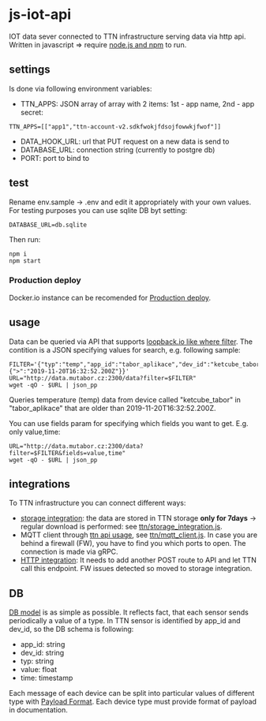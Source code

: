 # js-iot-api

IOT data sever connected to TTN infrastructure serving data via http api.
Written in javascript => require [node.js and npm](https://nodejs.org/en/) to run.

## settings

Is done via following environment variables:

- TTN_APPS: JSON array of array with 2 items: 1st - app name, 2nd - app secret:
```
TTN_APPS=[["app1","ttn-account-v2.sdkfwokjfdsojfowwkjfwof"]]
```
- DATA_HOOK_URL: url that PUT request on a new data is send to
- DATABASE_URL: connection string (currently to postgre db)
- PORT: port to bind to


## test

Rename env.sample -> .env and edit it appropriately with your own values.
For testing purposes you can use sqlite DB byt setting:

```
DATABASE_URL=db.sqlite
```

Then run:

```
npm i
npm start
```

### Production deploy

Docker.io instance can be recomended for [Production deploy](https://github.com/modularni-urad/docker-settings).

## usage

Data can be queried via API that supports [loopback.io like where filter](https://loopback.io/doc/en/lb2/Where-filter).
The contition is a JSON specifying values for search, e.g. following sample:
```
FILTER='{"typ":"temp","app_id":"tabor_aplikace","dev_id":"ketcube_tabor","time":{">":"2019-11-20T16:32:52.200Z"}}'
URL="http://data.mutabor.cz:2300/data?filter=$FILTER"
wget -qO - $URL | json_pp
```
Queries temperature (temp) data from device called "ketcube_tabor" in "tabor_aplikace" that are older than 2019-11-20T16:32:52.200Z.

You can use fields param for specifying which fields you want to get.
E.g. only value,time:
```
URL="http://data.mutabor.cz:2300/data?filter=$FILTER&fields=value,time"
wget -qO - $URL | json_pp
```

## integrations

To TTN infrastructure you can connect different ways:
- [storage integration](https://www.thethingsnetwork.org/docs/applications/storage/api.html):
the data are stored in TTN storage __only for 7days__ -> regular download is performed: see [ttn/storage_integration.js](ttn/storage_integration.js).
- MQTT client through [ttn api usage](https://www.thethingsnetwork.org/docs/applications/nodejs/quick-start.html), see [ttn/mqtt_client.js](ttn/mqtt_client.js).
In case you are behind a firewall (FW), you have to find you which ports to open.
The connection is made via gRPC.
- [HTTP integration](https://www.thethingsnetwork.org/docs/applications/http/):
It needs to add another POST route to API and let TTN call this endpoint.
FW issues detected so moved to storage integration.


## DB

[DB model](./migrations/) is as simple as possible.
It reflects fact, that each sensor sends periodically a value of a type.
In TTN sensor is identified by app_id and dev_id, so the DB schema is following:
- app_id: string
- dev_id: string
- typ: string
- value: float
- time: timestamp

Each message of each device can be split into particular values of different type with [Payload Format](https://www.youtube.com/watch?v=nT2FnwCoP7w).
Each device type must provide format of payload in documentation.
